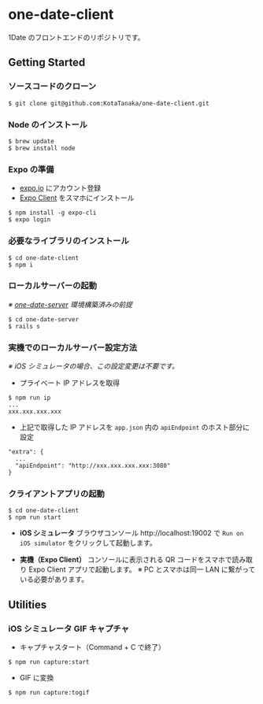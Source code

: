 # one-date-client

1Date のフロントエンドのリポジトリです。

## Getting Started

### ソースコードのクローン

```
$ git clone git@github.com:KotaTanaka/one-date-client.git
```

### Node のインストール

```
$ brew update
$ brew install node
```

### Expo の準備

- [expo.io](https://expo.io) にアカウント登録
- [Expo Client](https://itunes.apple.com/jp/app/expo-client/id982107779) をスマホにインストール

```
$ npm install -g expo-cli
$ expo login
```

### 必要なライブラリのインストール

```
$ cd one-date-client
$ npm i
```

### ローカルサーバーの起動

_※ [one-date-server](https://github.com/KotaTanaka/one-date-server) 環境構築済みの前提_

```
$ cd one-date-server
$ rails s
```

### 実機でのローカルサーバー設定方法

_※ iOS シミュレータの場合、この設定変更は不要です。_

- プライベート IP アドレスを取得

```
$ npm run ip
...
xxx.xxx.xxx.xxx
```

- 上記で取得した IP アドレスを `app.json` 内の `apiEndpoint` のホスト部分に設定

```
"extra": {
  ...
  "apiEndpoint": "http://xxx.xxx.xxx.xxx:3080"
}
```

### クライアントアプリの起動

```
$ cd one-date-client
$ npm run start
```

- **iOS シミュレータ**
  ブラウザコンソール http://localhost:19002 で `Run on iOS simulator` をクリックして起動します。

- **実機（Expo Client）**
  コンソールに表示される QR コードをスマホで読み取り Expo Client アプリで起動します。
  ※ PC とスマホは同一 LAN に繋がっている必要があります。

## Utilities

### iOS シミュレータ GIF キャプチャ

- キャプチャスタート（Command + C で終了）

```
$ npm run capture:start
```

- GIF に変換

```
$ npm run capture:togif
```
